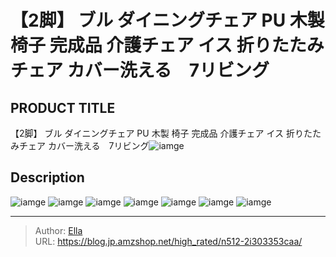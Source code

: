 # 【2脚】 ブル ダイニングチェア PU 木製 椅子 完成品 介護チェア イス 折りたたみチェア カバー洗える　7リビング


## PRODUCT TITLE 

【2脚】 ブル ダイニングチェア PU 木製 椅子 完成品 介護チェア イス 折りたたみチェア カバー洗える　7リビング![iamge](https://b2bfiles1.gigab2b.cn/image/wkseller/301/20230330_083ca83836555d3e21c2d1f467b41507.jpg)

## Description











![iamge](https://b2bfiles1.gigab2b.cn/image/wkseller/301/20230330_1cb1aac55f66fbf899ebbb23de8da01e.jpg)
![iamge](https://b2bfiles1.gigab2b.cn/image/wkseller/301/20230330_9e533284a49dbd8c2c029ac12cc9630a.jpg)
![iamge](https://b2bfiles1.gigab2b.cn/image/wkseller/301/20230330_bcc614aa1027449e6ff17ed4e1e84bee.jpg)
![iamge](https://b2bfiles1.gigab2b.cn/image/wkseller/301/20230330_34fbb487cc18ca0c43a735a8918fd078.jpg)
![iamge](https://b2bfiles1.gigab2b.cn/image/wkseller/301/20230330_9e2520c7f9a9b44aa2edf62b72f7aa7d.jpg)
![iamge](nan)
![iamge](nan)


---

> Author: [Ella](https://blog.jp.amzshop.net/)  
> URL: https://blog.jp.amzshop.net/high_rated/n512-2i303353caa/  

